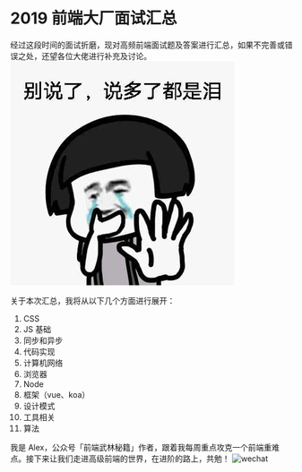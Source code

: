 # 2019 前端大厂面试汇总

经过这段时间的面试折磨，现对高频前端面试题及答案进行汇总，如果不完善或错误之处，还望各位大佬进行补充及讨论。
![avatar](/src/assets/img/avatar.jpg)

关于本次汇总，我将从以下几个方面进行展开：

1. CSS
2. JS 基础
3. 同步和异步
4. 代码实现
5. 计算机网络
6. 浏览器
7. Node
8. 框架（vue、koa）
9. 设计模式
10. 工具相关
11. 算法

我是 Alex，公众号「前端武林秘籍」作者，跟着我每周重点攻克一个前端重难点。接下来让我们走进高级前端的世界，在进阶的路上，共勉！
![wechat](/src/assets/img/wechat.png)
